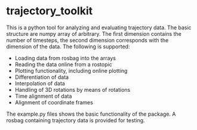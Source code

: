 # trajectory_toolkit
This is a python tool for analyzing and evaluating trajectory data. The basic structure are numpy array of arbitrary. The first dimension contains the number of timesteps, the second dimension corresponds with the dimension of the data. The following is supported:
* Loading data from rosbag into the arrays
* Reading the data online from a rostopic
* Plotting functionality, including online plotting
* Differentiation of data
* Interpolation of data
* Handling of 3D rotations by means of rotations
* Time alignment of data
* Alignment of coordinate frames

The example.py files shows the basic functionality of the package. A rosbag containing trajectory data is provided for testing.